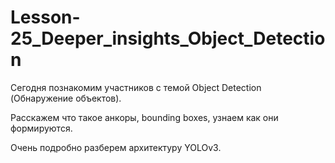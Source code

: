 # Lesson-25_Deeper_insights_Object_Detection

Сегодня познакомим участников с темой Object Detection (Обнаружение объектов). 

Расскажем что такое анкоры, bounding boxes, узнаем как они формируются. 

Очень подробно разберем архитектуру YOLOv3.
